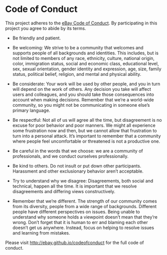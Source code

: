 # Code of Conduct

This project adheres to the [eBay Code of Conduct](https://github.com/eBay/.github/blob/main/CODE_OF_CONDUCT.md).
By participating in this project you agree to abide by its terms.

- Be friendly and patient.

- Be welcoming: We strive to be a community that welcomes and supports people of all backgrounds and identities. This includes, but is not limited to members of any race, ethnicity, culture, national origin, color, immigration status, social and economic class, educational level, sex, sexual orientation, gender identity and expression, age, size, family status, political belief, religion, and mental and physical ability.

- Be considerate: Your work will be used by other people, and you in turn will depend on the work of others. Any decision you take will affect users and colleagues, and you should take those consequences into account when making decisions. Remember that we’re a world-wide community, so you might not be communicating in someone else’s primary language.

- Be respectful: Not all of us will agree all the time, but disagreement is no excuse for poor behavior and poor manners. We might all experience some frustration now and then, but we cannot allow that frustration to turn into a personal attack. It’s important to remember that a community where people feel uncomfortable or threatened is not a productive one.

- Be careful in the words that we choose: we are a community of professionals, and we conduct ourselves professionally.

- Be kind to others. Do not insult or put down other participants. Harassment and other exclusionary behavior aren’t acceptable.

- Try to understand why we disagree: Disagreements, both social and technical, happen all the time. It is important that we resolve disagreements and differing views constructively.

- Remember that we’re different. The strength of our community comes from its diversity, people from a wide range of backgrounds. Different people have different perspectives on issues. Being unable to understand why someone holds a viewpoint doesn’t mean that they’re wrong. Don’t forget that it is human to err and blaming each other doesn’t get us anywhere. Instead, focus on helping to resolve issues and learning from mistakes.

Please visit http://ebay.github.io/codeofconduct for the full code of conduct.
